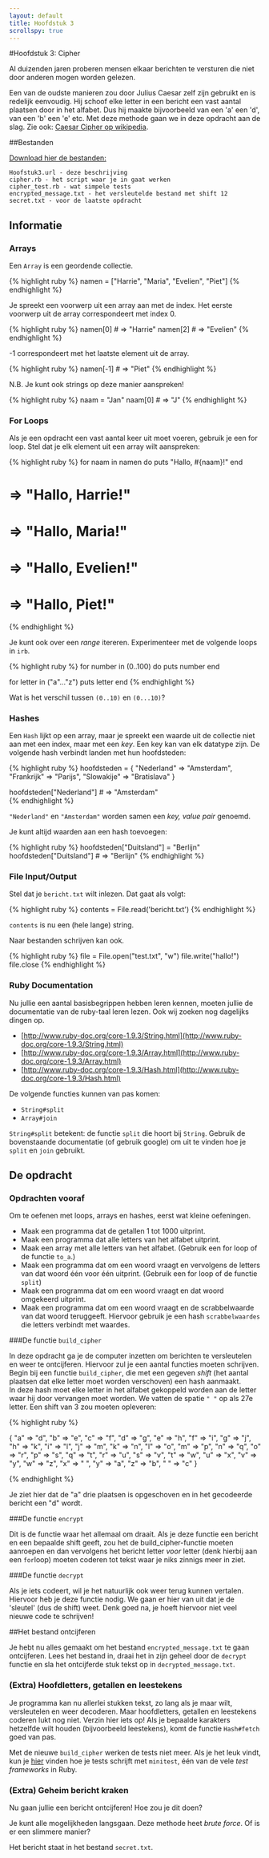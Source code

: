 ```yaml
---
layout: default
title: Hoofdstuk 3
scrollspy: true
---
```


#Hoofdstuk 3: Cipher

Al duizenden jaren proberen mensen elkaar berichten te versturen die niet door anderen mogen worden gelezen.

Een van de oudste manieren zou door Julius Caesar zelf zijn gebruikt en is redelijk eenvoudig. Hij schoof elke letter in een bericht een vast aantal plaatsen door in het alfabet. Dus hij maakte bijvoorbeeld van een 'a' een 'd', van een 'b' een 'e' etc. Met deze methode gaan we in deze opdracht aan de slag. Zie ook: [Caesar Cipher op wikipedia](http://en.wikipedia.org/wiki/Caesar_cipher).

##Bestanden

[Download hier de bestanden:](/public/downloads/Hoofdstuk3.zip)

    Hoofstuk3.url - deze beschrijving
    cipher.rb - het script waar je in gaat werken
    cipher_test.rb - wat simpele tests
    encrypted_message.txt - het versleutelde bestand met shift 12
    secret.txt - voor de laatste opdracht

## Informatie

### Arrays
Een `Array` is een geordende collectie.

{% highlight ruby %}
namen = ["Harrie", "Maria", "Evelien", "Piet"]
{% endhighlight %}

Je spreekt een voorwerp uit een array aan met de index. Het eerste voorwerp uit de array correspondeert met index 0. 

{% highlight ruby %}
namen[0]    # => "Harrie"
namen[2]    # => "Evelien"
{% endhighlight %}

-1 correspondeert met het laatste element uit de array.

{% highlight ruby %}
namen[-1]   # => "Piet"
{% endhighlight %}

N.B. Je kunt ook strings op deze manier aanspreken!

{% highlight ruby %}
naam = "Jan"
naam[0]     # => "J"
{% endhighlight %}

### For Loops
Als je een opdracht een vast aantal keer uit moet voeren, gebruik je een for loop. Stel dat je elk element uit een array wilt aanspreken:

{% highlight ruby %}
for naam in namen do
    puts "Hallo, #{naam}!"
end
# => "Hallo, Harrie!"
# => "Hallo, Maria!"
# => "Hallo, Evelien!"
# => "Hallo, Piet!"
{% endhighlight %}

Je kunt ook over een _range_ itereren. Experimenteer met de volgende loops in `irb`.

{% highlight ruby %}
for number in (0..100) do
    puts number
end

for letter in ("a"..."z")
    puts letter
end
{% endhighlight %}

Wat is het verschil tussen `(0..10)` en `(0...10)`?

### Hashes
Een `Hash` lijkt op een array, maar je spreekt een waarde uit de collectie niet aan met een index, maar met een _key_. Een key kan van elk datatype zijn. De volgende hash verbindt landen met hun hoofdsteden:

{% highlight ruby %}
hoofdsteden = {
    "Nederland" => "Amsterdam",
    "Frankrijk" => "Parijs",
    "Slowakije" => "Bratislava"
    }

hoofdsteden["Nederland"]    # => "Amsterdam"   
{% endhighlight %}

`"Nederland"` en `"Amsterdam"` worden samen een _key, value pair_ genoemd.

Je kunt altijd waarden aan een hash toevoegen:

{% highlight ruby %}
hoofdsteden["Duitsland"] = "Berlijn"
hoofdsteden["Duitsland"] # => "Berlijn"
{% endhighlight %}

### File Input/Output
Stel dat je `bericht.txt` wilt inlezen. Dat gaat als volgt:

{% highlight ruby %}
contents = File.read('bericht.txt')
{% endhighlight %}

`contents` is nu een (hele lange) string.

Naar bestanden schrijven kan ook.

{% highlight ruby %}
file = File.open("test.txt", "w")
file.write("hallo!")
file.close
{% endhighlight %}

### Ruby Documentation
Nu jullie een aantal basisbegrippen hebben leren kennen, moeten jullie de documentatie van de ruby-taal leren lezen. Ook wij zoeken nog dagelijks dingen op.

* [http://www.ruby-doc.org/core-1.9.3/String.html](http://www.ruby-doc.org/core-1.9.3/String.html)
* [http://www.ruby-doc.org/core-1.9.3/Array.html](http://www.ruby-doc.org/core-1.9.3/Array.html)
* [http://www.ruby-doc.org/core-1.9.3/Hash.html](http://www.ruby-doc.org/core-1.9.3/Hash.html)

De volgende functies kunnen van pas komen: 

* `String#split`
* `Array#join` 

`String#split` betekent: de functie `split` die hoort bij `String`. Gebruik de bovenstaande documentatie (of gebruik google) om uit te vinden hoe je `split` en `join` gebruikt.

## De opdracht

### Opdrachten vooraf

Om te oefenen met loops, arrays en hashes, eerst wat kleine oefeningen.

- Maak een programma dat de getallen 1 tot 1000 uitprint.
- Maak een programma dat alle letters van het alfabet uitprint.
- Maak een array met alle letters van het alfabet. (Gebruik een for loop
  of de functie `to_a`.)
- Maak een programma dat om een woord vraagt en vervolgens de letters van dat woord één voor één uitprint. (Gebruik een for
  loop of de functie `split`)
- Maak een programma dat om een woord vraagt en dat woord omgekeerd uitprint.
- Maak een programma dat om een woord vraagt en de scrabbelwaarde van dat woord
  teruggeeft. Hiervoor gebruik je een hash `scrabbelwaardes` die letters
  verbindt met waardes.

###De functie `build_cipher`

In deze opdracht ga je de computer inzetten om berichten te versleutelen en weer te ontcijferen. Hiervoor zul je een aantal functies moeten schrijven. Begin bij een functie `build_cipher`, die met een gegeven _shift_ (het aantal plaatsen dat elke letter moet worden verschoven) een hash aanmaakt.  
In deze hash moet elke letter in het alfabet gekoppeld worden aan de letter waar hij door vervangen moet worden. We vatten de spatie `" "` op als 27e letter. Een shift van 3 zou moeten opleveren:

{% highlight ruby %}

{
 "a" => "d", "b" => "e",
 "c" => "f", "d" => "g",
 "e" => "h", "f" => "i",
 "g" => "j", "h" => "k",
 "i" => "l", "j" => "m",
 "k" => "n", "l" => "o",
 "m" => "p", "n" => "q",
 "o" => "r", "p" => "s",
 "q" => "t", "r" => "u",
 "s" => "v", "t" => "w",
 "u" => "x", "v" => "y",
 "w" => "z", "x" => " ",
 "y" => "a", "z" => "b", 
 " " => "c"
}

{% endhighlight %}

Je ziet hier dat de "a" drie plaatsen is opgeschoven en in het gecodeerde bericht een "d" wordt. 

###De functie `encrypt`

Dit is de functie waar het allemaal om draait. Als je deze functie een bericht en een bepaalde shift geeft, zou het de build_cipher-functie moeten aanroepen en dan vervolgens het bericht letter *voor* letter (denk hierbij aan een `for`loop) moeten coderen tot tekst waar je niks zinnigs meer in ziet.

###De functie `decrypt`

Als je iets codeert, wil je het natuurlijk ook weer terug kunnen vertalen. Hiervoor heb je deze functie nodig. We gaan er hier van uit dat je de 'sleutel' (dus de shift) weet. Denk goed na, je hoeft hiervoor niet veel nieuwe code te schrijven!

##Het bestand ontcijferen

Je hebt nu alles gemaakt om het bestand `encrypted_message.txt` te gaan ontcijferen. Lees het bestand in, draai het in zijn geheel door de `decrypt` functie en sla het ontcijferde stuk tekst op in `decrypted_message.txt`.

### (Extra) Hoofdletters, getallen en leestekens

Je programma kan nu allerlei stukken tekst, zo lang als je maar wilt, versleutelen en weer decoderen. Maar hoofdletters, getallen en leestekens coderen lukt nog niet. Verzin hier iets op! Als je bepaalde karakters hetzelfde wilt houden (bijvoorbeeld leestekens), komt de functie `Hash#fetch` goed van pas.

Met de nieuwe `build_cipher` werken de tests niet meer. Als je het leuk vindt, kun je [hier](http://mattsears.com/articles/2011/12/10/minitest-quick-reference) vinden hoe je tests schrijft met `minitest`, één van de vele _test frameworks_ in Ruby.

### (Extra) Geheim bericht kraken
Nu gaan jullie een bericht ontcijferen! Hoe zou je dit doen?

Je kunt alle mogelijkheden langsgaan. Deze methode heet _brute force_. Of is er een slimmere manier?

Het bericht staat in het bestand `secret.txt`.
